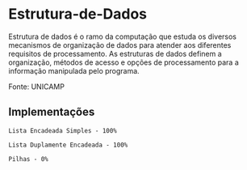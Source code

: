 # Estrutura-de-Dados

Estrutura de dados é o ramo da computação que estuda os diversos mecanismos de organização de dados para atender aos diferentes requisitos de processamento. As estruturas de dados definem a organização, métodos de acesso e opções de processamento para a informação manipulada pelo programa.

Fonte: UNICAMP

## Implementações

```
Lista Encadeada Simples - 100%
```
```
Lista Duplamente Encadeada - 100%
```
```
Pilhas - 0%
```
